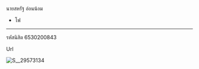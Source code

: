 นายสหรัฐ อ่อนน้อม
* โฟ
---

รหัสนิสิต 6530200843

Url

![S__29573134](https://github.com/user-attachments/assets/32057c08-5277-425c-ac9b-2c25c1c1b501)

